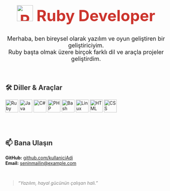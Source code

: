 <!-- Ruby En Üstte ve Büyük -->
<h1 align="center" style="color:#cc342d; font-size:48px; font-weight:bold;">
  <img src="https://cdn.jsdelivr.net/gh/devicons/devicon/icons/ruby/ruby-original.svg" alt="Ruby" width="50" />
  Ruby Developer
</h1>

<!-- Kısa Tanıtım -->
<p align="center" style="font-size:18px;">
  Merhaba, ben bireysel olarak yazılım ve oyun geliştiren bir geliştiriciyim. <br>
  Ruby başta olmak üzere birçok farklı dil ve araçla projeler geliştirdim.
</p>

<br>

<!-- Diller ve Araçlar Başlık -->
<h2 style="color:#333;">🛠️ Diller & Araçlar</h2>

<!-- Logo Sıralı Grid -->
<p>
  <img src="https://cdn.jsdelivr.net/gh/devicons/devicon/icons/ruby/ruby-original.svg" alt="Ruby" width="40" title="Ruby" />
  <img src="https://cdn.jsdelivr.net/gh/devicons/devicon/icons/java/java-original.svg" alt="Java" width="40" title="Java" />
  <img src="https://cdn.jsdelivr.net/gh/devicons/devicon/icons/csharp/csharp-original.svg" alt="C#" width="40" title="C#" />
  <img src="https://cdn.jsdelivr.net/gh/devicons/devicon/icons/php/php-original.svg" alt="PHP" width="40" title="PHP" />
  <img src="https://cdn.jsdelivr.net/gh/devicons/devicon/icons/bash/bash-original.svg" alt="Bash" width="40" title="Bash" />
  <img src="https://cdn.jsdelivr.net/gh/devicons/devicon/icons/linux/linux-original.svg" alt="Linux" width="40" title="Linux" />
  <img src="https://cdn.jsdelivr.net/gh/devicons/devicon/icons/html5/html5-original.svg" alt="HTML" width="40" title="HTML5" />
  <img src="https://cdn.jsdelivr.net/gh/devicons/devicon/icons/css3/css3-original.svg" alt="CSS" width="40" title="CSS3" />
</p>

<br>


<br>

<!-- İletişim -->
<h2 style="color:#333;">📫 Bana Ulaşın</h2>

<p>
  <strong>GitHub:</strong> <a href="https://github.com/asterov00" target="_blank">github.com/kullaniciAdi</a> <br>
  <strong>Email:</strong> <a href="newint300@gmail.com">seninmailin@example.com</a> <br>
  <!-- LinkedIn varsa ekleyebilirsin -->
</p>

<br>

<!-- Alıntı -->
<blockquote style="font-style:italic; color:gray;">
  “Yazılım, hayal gücünün çalışan hali.”
</blockquote>
